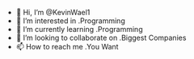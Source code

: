 - 👋 Hi, I’m @KevinWael1
- 👀 I’m interested in .Programming
- 🌱 I’m currently learning .Programming
- 💞️ I’m looking to collaborate on .Biggest Companies
- 📫 How to reach me .You Want

<!---
KevinWael1/KevinWael1 is a ✨ special ✨ repository because its `README.md` (this file) appears on your GitHub profile.
You can click the Preview link to take a look at your changes.
--->
